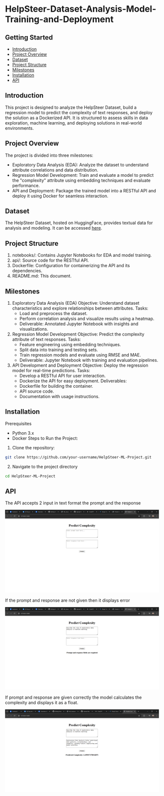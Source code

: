 # HelpSteer-Dataset-Analysis-Model-Training-and-Deployment


## Getting Started

* [Introduction](#introduction)
* [Project Overview](project-overview)
* [Dataset](dataset)
* [Project Structure](#project-structure)
* [Milestones](#milestones)
* [Installation](#installation)
* [API](#api)


## Introduction
This project is designed to analyze the HelpSteer Dataset, build a regression model to predict the complexity of text responses, and deploy the solution as a Dockerized API. It is structured to assess skills in data exploration, machine learning, and deploying solutions in real-world environments.

## Project Overview

The project is divided into three milestones:
  * Exploratory Data Analysis (EDA): Analyze the dataset to understand attribute correlations and data distribution.
  * Regression Model Development: Train and evaluate a model to predict the "complexity" attribute using embedding techniques and evaluate performance.
  * API and Deployment: Package the trained model into a RESTful API and deploy it using Docker for seamless interaction.

## Dataset

The HelpSteer Dataset, hosted on HuggingFace, provides textual data for analysis and modeling. It can be accessed [here](https://huggingface.co/datasets/nvidia/HelpSteer).

## Project Structure

1. notebooks/: Contains Jupyter Notebooks for EDA and model training.
2. api/: Source code for the RESTful API.
3. Dockerfile: Configuration for containerizing the API and its dependencies.
4. README.md: This document.

## Milestones
1. Exploratory Data Analysis (EDA)
  Objective: Understand dataset characteristics and explore relationships between attributes.
  Tasks:
    * Load and preprocess the dataset.
    * Perform correlation analysis and visualize results using a heatmap.
    * Deliverable: Annotated Jupyter Notebook with insights and visualizations.
2. Regression Model Development
  Objective: Predict the complexity attribute of text responses.
  Tasks:
    * Feature engineering using embedding techniques.
    * Split data into training and testing sets.
    * Train regression models and evaluate using RMSE and MAE.
    * Deliverable: Jupyter Notebook with training and evaluation pipelines.
3. API Development and Deployment
  Objective: Deploy the regression model for real-time predictions.
  Tasks:
     * Develop a RESTful API for user interaction.
     * Dockerize the API for easy deployment.
  Deliverables:
    * Dockerfile for building the container.
    * API source code.
    * Documentation with usage instructions.

## Installation 
Prerequisites
  * Python 3.x
  * Docker
Steps to Run the Project:

  1. Clone the repository:
```bash
git clone https://github.com/your-username/HelpSteer-ML-Project.git
```
  2. Navigate to the project directory
```bash
cd HelpSteer-ML-Project
```


    
## API

The API accepts 2 input in text format the prompt and the response


![alt text](https://github.com/ssoulis/HelpSteer-Dataset-Analysis-Model-Training-and-Deployment/blob/main/example1.png)

If the prompt and response are not given then it displays error


![alt text](https://github.com/ssoulis/HelpSteer-Dataset-Analysis-Model-Training-and-Deployment/blob/main/example2.png)

If prompt and response are given correctly the model calculates the complexity and displays it as a float.


![alt text](https://github.com/ssoulis/HelpSteer-Dataset-Analysis-Model-Training-and-Deployment/blob/main/example3.png)





